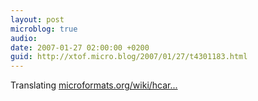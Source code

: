```yaml
---
layout: post
microblog: true
audio: 
date: 2007-01-27 02:00:00 +0200
guid: http://xtof.micro.blog/2007/01/27/t4301183.html
---
```

Translating [microformats.org/wiki/hcar...](http://microformats.org/wiki/hcard-issues)
